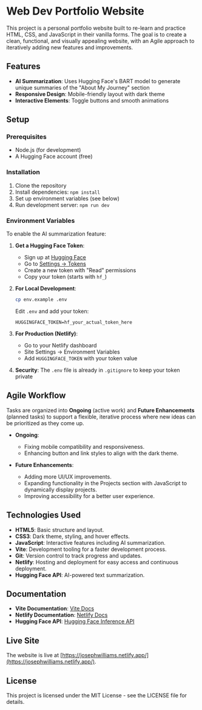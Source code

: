 # Web Dev Portfolio Website

This project is a personal portfolio website built to re-learn and practice HTML, CSS, and JavaScript in their vanilla forms. The goal is to create a clean, functional, and visually appealing website, with an Agile approach to iteratively adding new features and improvements.

## Features

- **AI Summarization**: Uses Hugging Face's BART model to generate unique summaries of the "About My Journey" section
- **Responsive Design**: Mobile-friendly layout with dark theme
- **Interactive Elements**: Toggle buttons and smooth animations

## Setup

### Prerequisites
- Node.js (for development)
- A Hugging Face account (free)

### Installation
1. Clone the repository
2. Install dependencies: `npm install`
3. Set up environment variables (see below)
4. Run development server: `npm run dev`

### Environment Variables

To enable the AI summarization feature:

1. **Get a Hugging Face Token**:
   - Sign up at [Hugging Face](https://huggingface.co/)
   - Go to [Settings → Tokens](https://huggingface.co/settings/tokens)
   - Create a new token with "Read" permissions
   - Copy your token (starts with `hf_`)

2. **For Local Development**:
   ```bash
   cp env.example .env
   ```
   Edit `.env` and add your token:
   ```
   HUGGINGFACE_TOKEN=hf_your_actual_token_here
   ```

3. **For Production (Netlify)**:
   - Go to your Netlify dashboard
   - Site Settings → Environment Variables
   - Add `HUGGINGFACE_TOKEN` with your token value

4. **Security**: The `.env` file is already in `.gitignore` to keep your token private

## Agile Workflow

Tasks are organized into **Ongoing** (active work) and **Future Enhancements** (planned tasks) to support a flexible, iterative process where new ideas can be prioritized as they come up.

- **Ongoing**:
  - Fixing mobile compatibility and responsiveness.
  - Enhancing button and link styles to align with the dark theme.
  
- **Future Enhancements**:
  - Adding more UI/UX improvements.
  - Expanding functionality in the Projects section with JavaScript to dynamically display projects.
  - Improving accessibility for a better user experience.

## Technologies Used

- **HTML5**: Basic structure and layout.
- **CSS3**: Dark theme, styling, and hover effects.
- **JavaScript**: Interactive features including AI summarization.
- **Vite**: Development tooling for a faster development process.
- **Git**: Version control to track progress and updates.
- **Netlify**: Hosting and deployment for easy access and continuous deployment.
- **Hugging Face API**: AI-powered text summarization.

## Documentation

- **Vite Documentation**: [Vite Docs](https://vitejs.dev/guide/)
- **Netlify Documentation**: [Netlify Docs](https://docs.netlify.com/)
- **Hugging Face API**: [Hugging Face Inference API](https://huggingface.co/docs/api-inference)

## Live Site

The website is live at [https://josephwilliams.netlify.app/](https://josephwilliams.netlify.app/).

## License

This project is licensed under the MIT License - see the LICENSE file for details.
